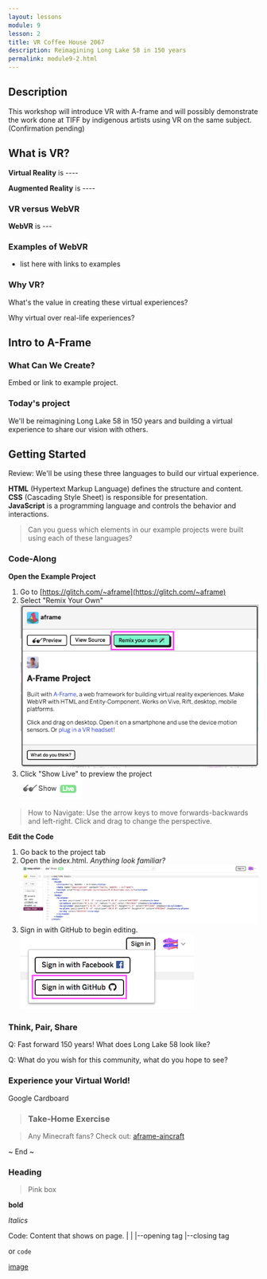 ```yaml
---
layout: lessons
module: 9
lesson: 2
title: VR Coffee House 2067
description: Reimagining Long Lake 58 in 150 years
permalink: module9-2.html
---
```


## Description

This workshop will introduce VR with A-frame and will possibly demonstrate the work done at TIFF by indigenous artists using VR on the same subject. (Confirmation pending)

## What is VR?

**Virtual Reality** is ----

**Augmented Reality** is ----


### VR versus WebVR

**WebVR** is ---


### Examples of WebVR

* list here with links to examples

### Why VR?

What's the value in creating these virtual experiences?

Why virtual over real-life experiences?

## Intro to A-Frame


### What Can We Create?

Embed or link to example project.


### Today's project

We'll be reimagining Long Lake 58 in 150 years and building a virtual experience to share our vision with others.

## Getting Started

Review: We'll be using these three languages to build our virtual experience.

**HTML** (Hypertext Markup Language) defines the structure and content.  
**CSS** (Cascading Style Sheet) is responsible for presentation.  
**JavaScript** is a programming language and controls the behavior and interactions.

>Can you guess which elements in our example projects were built using each of these languages?

### Code-Along

**Open the Example Project**

1. Go to [https://glitch.com/~aframe](https://glitch.com/~aframe)
1. Select "Remix Your Own" <br> <img alt="remix your own" src="img/aframe-remix.png" class="print-hide"/>
1. Click "Show Live" to preview the project <br> <img alt="show live" src="img/show-live.png" class="print-hide"/>

>How to Navigate: Use the arrow keys to move forwards-backwards and left-right. Click and drag to change the perspective.

**Edit the Code**

1. Go back to the project tab
1. Open the index.html. *Anything look familiar?* <br> <img alt="see index" src="img/see-index.png" class="print-hide"/>
1. Sign in with GitHub to begin editing. <br> <img alt="sign in" src="img/sign-in.png" class="print-hide"/>





### Think, Pair, Share

Q: Fast forward 150 years! What does Long Lake 58 look like?

Q: What do you wish for this community, what do you hope to see?





### Experience your Virtual World!

Google Cardboard




>### Take-Home Exercise

>Any Minecraft fans? Check out: [aframe-aincraft](aframe-aincraft)


~ End ~


### Heading

>Pink box

**bold**

*Italics*

Code:
    <tag>Content that shows on page.</tag>
      |                               |
      |--opening tag                  |--closing tag

or `code`

[image](http://html5doctor.com/lets-talk-about-semantics/)
